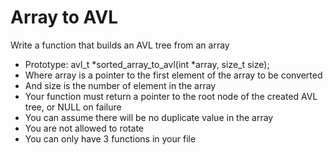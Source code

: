 # Array to AVL


Write a function that builds an AVL tree from an array

* Prototype: avl_t *sorted_array_to_avl(int *array, size_t size);
* Where array is a pointer to the first element of the array to be converted
* And size is the number of element in the array
* Your function must return a pointer to the root node of the created AVL tree, or NULL on failure
* You can assume there will be no duplicate value in the array
* You are not allowed to rotate
* You can only have 3 functions in your file